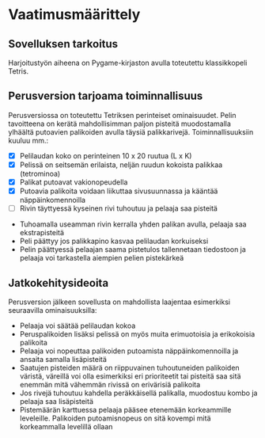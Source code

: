 # Vaatimusmäärittely

## Sovelluksen tarkoitus

Harjoitustyön aiheena on Pygame-kirjaston avulla toteutettu klassikkopeli Tetris.  


## Perusversion tarjoama toiminnallisuus

Perusversiossa on toteutettu Tetriksen perinteiset ominaisuudet. Pelin tavoitteena on kerätä mahdollisimman paljon pisteitä muodostamalla ylhäältä putoavien palikoiden avulla täysiä palikkarivejä. Toiminnallisuuksiin kuuluu mm.:

- [x] Pelilaudan koko on perinteinen 10 x 20 ruutua (L x K)
- [x] Pelissä on seitsemän erilaista, neljän ruudun kokoista palikkaa (tetrominoa)
- [x] Palikat putoavat vakionopeudella
- [x] Putoavia palikoita voidaan liikuttaa sivusuunnassa ja kääntää näppäinkomennoilla
- [ ] Rivin täyttyessä kyseinen rivi tuhoutuu ja pelaaja saa pisteitä
- Tuhoamalla useamman rivin kerralla yhden palikan avulla, pelaaja saa ekstrapisteitä
- Peli päättyy jos palikkapino kasvaa pelilaudan korkuiseksi
- Pelin päättyessä pelaajan saama pistetulos tallennetaan tiedostoon ja pelaaja voi tarkastella aiempien pelien pistekärkeä


## Jatkokehitysideoita

Perusversion jälkeen sovellusta on mahdollista laajentaa esimerkiksi seuraavilla ominaisuuksilla:

- Pelaaja voi säätää pelilaudan kokoa
- Peruspalikoiden lisäksi pelissä on myös muita erimuotoisia ja erikokoisia palikoita
- Pelaaja voi nopeuttaa palikoiden putoamista näppäinkomennoilla ja ansaita samalla lisäpisteitä
- Saatujen pisteiden määrä on riippuvainen tuhoutuneiden palikoiden väristä, väreillä voi olla esimerkiksi eri prioriteetit tai pisteitä saa sitä enemmän mitä vähemmän rivissä on erivärisiä palikoita
- Jos rivejä tuhoutuu kahdella peräkkäisellä palikalla, muodostuu kombo ja pelaaja saa lisäpisteitä
- Pistemäärän karttuessa pelaaja pääsee etenemään korkeammille leveleille. Palikoiden putoamisnopeus on sitä kovempi mitä korkeammalla levelillä ollaan
